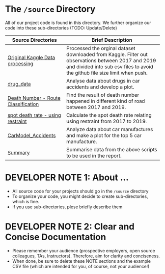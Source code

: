 # The `/source` Directory

All of our project code is found in this directory.  We further organize our code into
these sub-directories (TODO: Update/Delete)

|Source Directories | Brief Description|
|---------------| -----------------|
|[Original Kaggle Data processing](./kaggle_processed.R) | Processed the orginal dataset downloaded from Kaggle. Filter out observations between 2017 and 2019 and divided into sub csv files to avoid the github file size limit when push.
|[drug_data](./drug_data.R) | Analyse data about drugs in car accidents and develop a plot.
|[Death Number - Route Classification](./Route_classification.R) | Find the result of death number happened in different kind of road between 2017 and 2019.
|[spot death rate - using restraint](./fatality_relating_restraint.R) | Calculate the spot death rate relating using restraint from 2017 to 2019.
|[CarModel_Accidents](./CarModel_Accidents.R) | Analyze data about car manufactures and make a plot for the top 5 car manufacture.
|[Summary](./summary.R)| Summarise data from the above scripts to be used in the report.



# DEVELOPER NOTE 1: About ...
* All source code for your projects should go in the `/source` directory
* To organize your code, you might decide to create sub-directories, which is fine.
* If you use sub-directories, plese briefly describe them

# DEVELOPER NOTE 2:  Clear and Concise Documentation
* Please remember your audience (prospective employers, open source colleagues, TAs, Instructors). Therefore,
aim for clarity and conciseness.
* When done, be sure to delete these NOTE sections and the example CSV file (which are intended for you, of course, not your audience!)
